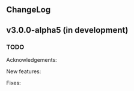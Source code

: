 ChangeLog
---------

## v3.0.0-alpha5 (in development)

### TODO

Acknowledgements:

New features:

Fixes:
